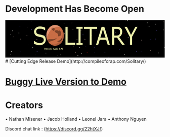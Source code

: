 # Development Has Become Open
<img src='ReadmeAssets/solitary_main_screen.PNG'>
# [Cutting Edge Release Demo](http://compileofcrap.com/Solitary/)

# [Buggy Live Version to Demo](http://compileofcrap.com/Solitary/)

# Creators
•	Nathan Misener
•	Jacob Holland
•	Leonel Jara
•	Anthony Nguyen

Discord chat link : (https://discord.gg/22htXJf)
